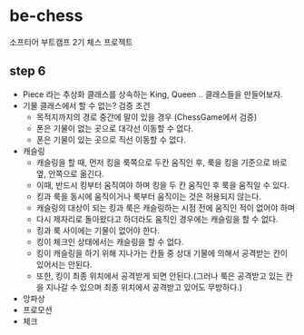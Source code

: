 # be-chess
소프티어 부트캠프 2기 체스 프로젝트

## step 6
- Piece 라는 추상화 클래스를 상속하는 King, Queen .. 클래스들을 만들어보자.
- 기물 클래스에서 할 수 없는? 검증 조건
  - 목적지까지의 경로 중간에 말이 있을 경우 (ChessGame에서 검증)
  - 폰은 기물이 없는 곳으로 대각선 이동할 수 없다. 
  - 폰은 기물이 있는 곳으로 직선 이동할 수 없다.
- 캐슬링
  - 캐슬링을 할 때, 먼저 킹을 룩쪽으로 두칸 움직인 후, 룩을 킹을 기준으로 바로 옆, 안쪽으로 옮긴다. 
  - 이때, 반드시 킹부터 움직여야 하며 킹을 두 칸 움직인 후 룩을 움직일 수 있다. 
  - 킹과 룩을 동시에 움직이거나 룩부터 움직이는 것은 허용되지 않는다. 
  - 캐슬링의 대상이 되는 킹과 룩은 캐슬링하는 시점 전에 움직인 적이 없어야 하며 
  - 다시 제자리로 돌아왔다고 하더라도 움직인 경우에는 캐슬링을 할 수 없다. 
  - 킹과 룩 사이에는 기물이 없어야 한다. 
  - 킹이 체크인 상태에서는 캐슬링을 할 수 없다. 
  - 킹이 캐슬링을 하기 위해 지나가는 칸들 중 상대 기물에 의해서 공격받는 칸이 있어서는 안된다. 
  - 또한, 킹이 최종 위치에서 공격받게 되면 안된다.(그러나 룩은 공격받고 있는 칸을 지나갈 수 있으며 최종 위치에서 공격받고 있어도 무방하다.)
- 앙파상
- 프로모션
- 체크